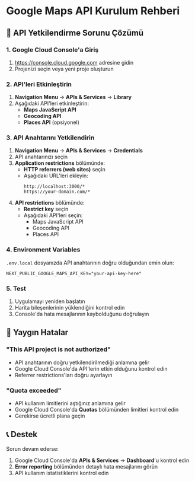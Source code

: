 # Google Maps API Kurulum Rehberi

## 🔧 API Yetkilendirme Sorunu Çözümü

### 1. Google Cloud Console'a Giriş
1. https://console.cloud.google.com adresine gidin
2. Projenizi seçin veya yeni proje oluşturun

### 2. API'leri Etkinleştirin
1. **Navigation Menu** → **APIs & Services** → **Library**
2. Aşağıdaki API'leri etkinleştirin:
   - **Maps JavaScript API**
   - **Geocoding API**
   - **Places API** (opsiyonel)

### 3. API Anahtarını Yetkilendirin
1. **Navigation Menu** → **APIs & Services** → **Credentials**
2. API anahtarınızı seçin
3. **Application restrictions** bölümünde:
   - **HTTP referrers (web sites)** seçin
   - Aşağıdaki URL'leri ekleyin:
     ```
     http://localhost:3000/*
     https://your-domain.com/*
     ```
4. **API restrictions** bölümünde:
   - **Restrict key** seçin
   - Aşağıdaki API'leri seçin:
     - Maps JavaScript API
     - Geocoding API
     - Places API

### 4. Environment Variables
`.env.local` dosyanızda API anahtarının doğru olduğundan emin olun:

```env
NEXT_PUBLIC_GOOGLE_MAPS_API_KEY="your-api-key-here"
```

### 5. Test
1. Uygulamayı yeniden başlatın
2. Harita bileşenlerinin yüklendiğini kontrol edin
3. Console'da hata mesajlarının kaybolduğunu doğrulayın

## 🚨 Yaygın Hatalar

### "This API project is not authorized"
- API anahtarının doğru yetkilendirilmediği anlamına gelir
- Google Cloud Console'da API'lerin etkin olduğunu kontrol edin
- Referrer restrictions'ları doğru ayarlayın

### "Quota exceeded"
- API kullanım limitlerini aştığınız anlamına gelir
- Google Cloud Console'da **Quotas** bölümünden limitleri kontrol edin
- Gerekirse ücretli plana geçin

## 📞 Destek
Sorun devam ederse:
1. Google Cloud Console'da **APIs & Services** → **Dashboard**'u kontrol edin
2. **Error reporting** bölümünden detaylı hata mesajlarını görün
3. API kullanım istatistiklerini kontrol edin